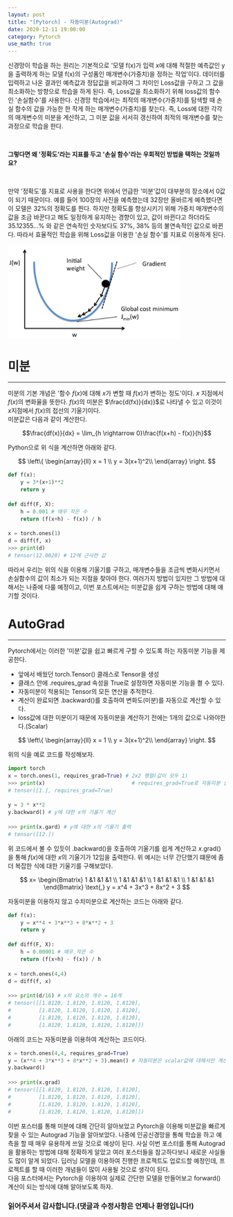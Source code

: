 ```yaml
---
layout: post
title: "[Pytorch] - 자동미분(Autograd)"
date: 2020-12-11 19:00:00
category: Pytorch
use_math: true
---
```


신경망이 학습을 하는 원리는 기본적으로 '모델 f(x)가 입력 x에 대해 적절한 예측값인 y을 출력하게 하는 모델 f(x)의 구성품인 매개변수(가중치)을 정하는 작업'이다. 데이터를 입력하고 나온 결과인 예측값과 정답값을 비교하여 그 차이인 Loss값을 구하고 그 값을 최소화하는 방향으로 학습을 하게 된다. 즉, Loss값을 최소화하기 위해 loss값의 함수인 '손실함수'를 사용한다.
신경망 학습에서는 최적의 매개변수(가중치)를 탐색할 때 손실 함수의 값을 가능한 한 작게 하는 매개변수(가중치)를 찾는다. 즉, Loss에 대한 각각의 매개변수의 미분을 계산하고, 그 미분 값을 서서히 갱신하여 최적의 매개변수를 찾는 과정으로 학습을 한다.

<br>

**그렇다면 왜 '정확도'라는 지표를 두고 '손실 함수'라는 우회적인 방법을 택하는 것일까요?**

<br>

만약 '정확도'를 지표로 사용을 한다면 위에서 언급한 '미분'값이 대부분의 장소에서 0값이 되기 때문이다. 예를 들어 100장의 사진을 예측했는데 32장만 올바르게 예측했다면 이 모델은 32%의 정확도를 띈다. 하지만 정확도를 향상시키기 위해 가중치 매개변수의 값을 조금 바꾼다고 해도 일정하게 유지하는 경향이 있고, 값이 바뀐다고 하더라도 35.12355...% 와 같은 연속적인 숫자보다도 37%, 38% 등의 불연속적인 값으로 바뀐다.
따라서 효율적인 학습을 위해 Loss값을 이용한 '손실 함수'를 지표로 이용하게 된다.

<img  src="/public/img/pytorch/gradient-descent-graph.png" width="400" style='margin: 0px auto;'/>
<!-- <img  src="../public/img/pytorch/gradient-descent-graph.png" width="400" style='margin: 0px auto;'/> -->

# 미분

<hr>

미분의 기본 개념은 '함수 $f(x)$에 대해 $x$가 변할 때 $f(x)$가 변하는 정도'이다. $x$ 지점에서 $f(x)$의 변화율을 뜻한다. $f(x)$의 미분은 $\frac{d(fx)}{dx)}$로 나타낼 수 있고 이것이 $x$지점에서 $f(x)$의 접선의 기울기이다.
<br>
미분값은 다음과 같이 계산한다.

$$\frac{df(x)}{dx} = \lim_{h \rightarrow 0}\frac{f(x+h) - f(x)}{h}$$

Python으로 위 식을 계산하면 아래와 같다.

$$
\left\{
\begin{array}{ll}
x = 1 \\ 
y = 3(x+1)^2\\
\end{array} 
\right.
$$

```python
def f(x):
    y = 3*(x+1)**2
    return y

def diff(F, X):
    h = 0.001 # 매우 작은 수
    return (f(x+h) - f(x)) / h

x = torch.ones(1)
d = diff(f, x)
>>> print(d)
# tensor(12.0020) # 12에 근사한 값
```

따라서 우리는 위의 식을 이용해 기울기를 구하고, 매개변수들을 조금씩 변화시키면서 손실함수의 값이 최소가 되는 지점을 찾아야 한다. 여러가지 방법이 있지만 그 방법에 대해서는 나중에 다룰 예정이고, 이번 포스트에서는 미분값을 쉽게 구하는 방법에 대해 얘기할 것이다.

# AutoGrad
<hr>

Pytorch에서는 이러한 '미분'값을 쉽고 빠르게 구할 수 있도록 하는 자동미분 기능을 제공한다.

- 앞에서 배웠던 torch.Tensor() 클래스로 Tensor을 생성
- 클래스 안에 .requires_grad 속성을 True로 설정하면 자동미분 기능을 켤 수 있다.
- 자동미분이 적용되는 Tensor의 모든 연산을 추적한다.
- 계산이 완료되면 .backward()를 호출하여 변화도(미분)를 자동으로 계산할 수 있다.
- loss값에 대한 미분이기 때문에 자동미분을 계산하기 전에는 1개의 값으로 나와야한다.(Scalar)

$$
\left\{
\begin{array}{ll}
x = 1 \\ 
y = 3(x+1)^2\\
\end{array} 
\right.
$$

위의 식을 예로 코드를 작성해보자.

```python
import torch
x = torch.ones(1, requires_grad=True) # 2x2 행렬(값이 모두 1)
>>> print(x)                            # requires_grad=True로 자동미분 실행
# tensor([1.], requires_grad=True)

y = 3 * x**2
y.backward() # y에 대한 x의 기울기 계산

>>> print(x.gard) # y에 대한 x의 기울기 출력
# tensor([12.])
```

위 코드에서 볼 수 있듯이 .backward()을 호출하여 기울기를 쉽게 계산하고 $x$.grad()을 통해 $f(x)$에 대한 $x$의 기울기가 12임을 출력한다. 위 예시는 너무 간단했기 떄문에 좀 더 복잡한 식에 대한 기울기를 구해보았다.
<br>

$$
x=
\begin{Bmatrix} 
1 &1 &1 &1 \\ 
1 &1 &1 &1 \\ 
1 &1 &1 &1 \\ 
1 &1 &1 &1
\end{Bmatrix} 
\text{,}
y = x^4 + 3x^3 + 8x^2 + 3
$$

자동미분을 이용하지 않고 수치미분으로 계산하는 코드는 아래와 같다.
```python
def f(x):
    y = x**4 + 3*x**3 + 8*x**2 + 3
    return y

def diff(F, X):
    h = 0.00001 # 매우 작은 수
    return (f(x+h) - f(x)) / h

x = torch.ones(4,4)
d = diff(f, x)

>>> print(d/16) # x의 요소의 개수 = 16개
# tensor([[1.8120, 1.8120, 1.8120, 1.8120],
#         [1.8120, 1.8120, 1.8120, 1.8120],
#         [1.8120, 1.8120, 1.8120, 1.8120],
#         [1.8120, 1.8120, 1.8120, 1.8120]])
```

아래의 코드는 자동미분을 이용하여 계산하는 코드이다.
```python
x = torch.ones(4,4, requires_grad=True)
y = (x**4 + 3*x**3 + 8*x**2 + 3).mean() # 자동미분은 scalar값에 대해서만 계산이 가능하다.
y.backward()

>>> print(x.grad)
# tensor([[1.8120, 1.8120, 1.8120, 1.8120],
#         [1.8120, 1.8120, 1.8120, 1.8120],
#         [1.8120, 1.8120, 1.8120, 1.8120],
#         [1.8120, 1.8120, 1.8120, 1.8120]])
```

이번 포스터를 통해 미분에 대해 간단히 알아보았고 Pytorch을 이용해 미분값을 빠르게 찾을 수 있는 Autograd 기능을 알아보았다. 나중에 인공신경망을 통해 학습을 하고 예측을 할 때 매우 유용하게 쓰일 것으로 예상이 된다. 사실 이번 포스터를 통해 Autograd을 활용하는 방법에 대해 정확하게 알았고 여러 포스터들을 참고하다보니 새로운 사실들도 많이 알게 되었다. 딥러닝 모델을 이용하여 진행한 프로젝트도 업로드할 예정인데, 프로젝트를 할 때 이러한 개념들이 많이 사용될 것으로 생각이 된다.
<br>
다음 포스터에서는 Pytorch을 이용하여 실제로 간단한 모델을 만들어보고 forward() 계산이 되는 방식에 대해 알아보도록 하자.

### **읽어주셔서 감사합니다.(댓글과 수정사항은 언제나 환영입니다!)**